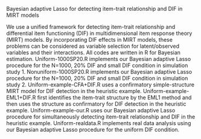 Bayesian adaptive Lasso for detecting item-trait relationship and DIF in MIRT models

We use a unified framework for detecting item-trait relationship and differential item functioning (DIF) in multidimensional item response theory (MIRT) models. By incorporating DIF effects in MIRT models, these problems can be considered as variable selection for latent/observed variables and their interactions. All codes are written in R for Bayesian estimation.
  Uniform-1000SP20.R implements our Bayesian adaptive Lasso procedure for the N=1000, 20% DIF and small DIF condition in simulation study 1.
  Nonuniform-1000SP20.R implements our Bayesian adaptive Lasso procedure for the N=1000, 20% DIF and small DIF condition in simulation study 2.
  Uniform-example-CFA+DIF.R uses a confirmatory simple-structure MIRT model for DIF detection in the heuristic example. 
  Uniform-example-EML1+DIF.R first identifies the item-trait structure by the EML1 method and then uses the structure as confirmatory for DIF detection in the heuristic example. 
  Uniform-example-our.R uses our Bayesian adaptive Lasso procedure for simultaneously detecting item-trait relationship and DIF in the heuristic example. 
  Uniform-realdata.R implements real data analysis using our Bayesian adaptive Lasso procedure for the uniform DIF condition.
